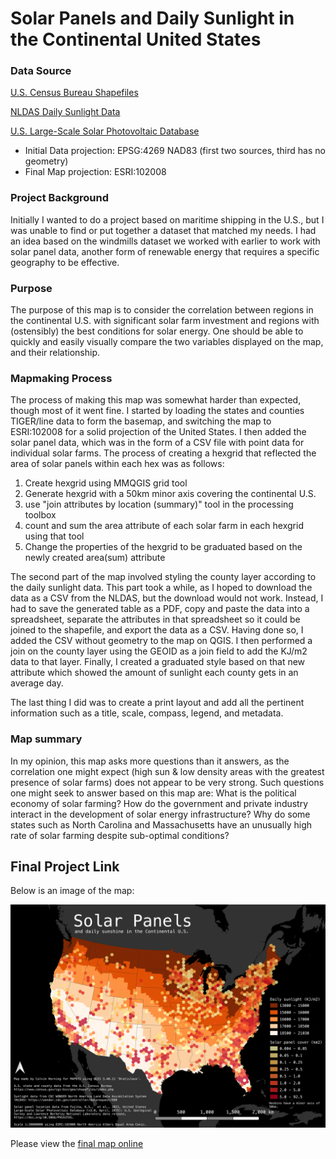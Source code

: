 # Solar Panels and Daily Sunlight in the Continental United States

### Data Source

[U.S. Census Bureau Shapefiles](https://www.census.gov/cgi-bin/geo/shapefiles/index.php)

[NLDAS Daily Sunlight Data](https://wonder.cdc.gov/nasa-insolar.html)

[U.S. Large-Scale Solar Photovoltaic Database](https://energy.usgs.gov/uspvdb/)

* Initial Data projection: EPSG:4269 NAD83 (first two sources, third has no geometry)
* Final Map projection: ESRI:102008

### Project Background

Initially I wanted to do a project based on maritime shipping in the U.S., but I was unable to find or put together a dataset that matched my needs. I had an idea based on the windmills dataset we worked with earlier to work with solar panel data, another form of renewable energy that requires a specific geography to be effective.

### Purpose

The purpose of this map is to consider the correlation between regions in the continental U.S. with significant solar farm investment and regions with (ostensibly) the best conditions for solar energy. One should be able to quickly and easily visually compare the two variables displayed on the map, and their relationship.

### Mapmaking Process

The process of making this map was somewhat harder than expected, though most of it went fine. I started by loading the states and counties TIGER/line data to form the basemap, and switching the map to ESRI:102008 for a solid projection of the United States. I then added the solar panel data, which was in the form of a CSV file with point data for individual solar farms. The process of creating a hexgrid that reflected the area of solar panels within each hex was as follows:

1. Create hexgrid using MMQGIS grid tool
2. Generate hexgrid with a 50km minor axis covering the continental U.S.
3. use "join attributes by location (summary)" tool in the processing toolbox
4. count and sum the area attribute of each solar farm in each hexgrid using that tool
5. Change the properties of the hexgrid to be graduated based on the newly created area(sum) attribute

The second part of the map involved styling the county layer according to the daily sunlight data. This part took a while, as I hoped to download the data as a CSV from the NLDAS, but the download would not work. Instead, I had to save the generated table as a PDF, copy and paste the data into a spreadsheet, separate the attributes in that spreadsheet so it could be joined to the shapefile, and export the data as a CSV. Having done so, I added the CSV without geometry to the map on QGIS. I then performed a join on the county layer using the GEOID as a join field to add the KJ/m2 data to that layer. Finally, I created a graduated style based on that new attribute which showed the amount of sunlight each county gets in an average day.

The last thing I did was to create a print layout and add all the pertinent information such as a title, scale, compass, legend, and metadata.

### Map summary

In my opinion, this map asks more questions than it answers, as the correlation one might expect (high sun & low density areas with the greatest presence of solar farms) does not appear to be very strong. Such questions one might seek to answer based on this map are: What is the political economy of solar farming? How do the government and private industry interact in the development of solar energy infrastructure? Why do some states such as North Carolina and Massachusetts have an unusually high rate of solar farming despite sub-optimal conditions?

## Final Project Link
Below is an image of the map:

![map image](images/us-solar-panels-300dpi.png)


Please view the [final map online](https://htmlpreview.github.com/calvinhorning/us-solar-panels/blob/main/index.html)